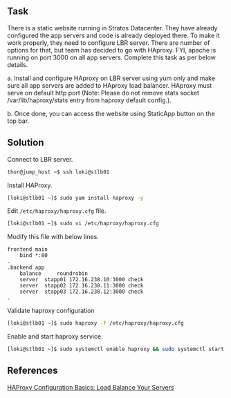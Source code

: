 ## Task
There is a static website running in Stratos Datacenter. They have already configured the app servers and code is already deployed there. To make it work properly, they need to configure LBR server. There are number of options for that, but team has decided to go with HAproxy. FYI, apache is running on port 3000 on all app servers. Complete this task as per below details.

a. Install and configure HAproxy on LBR server using yum only and make sure all app servers are added to HAproxy load balancer. HAproxy must serve on default http port (Note: Please do not remove stats socket /var/lib/haproxy/stats entry from haproxy default config.).

b. Once done, you can access the website using StaticApp button on the top bar.
## Solution
Connect to LBR server.
```sh
thor@jump_host ~$ ssh loki@stlb01
```
Install HAProxy.

```sh
[loki@stlb01 ~]$ sudo yum install haproxy -y
```

Edit `/etc/haproxy/haproxy.cfg` file.
```sh
[loki@stlb01 ~]$ sudo vi /etc/haproxy/haproxy.cfg
```
Modify this file with below lines.
```
frontend main
    bind *:80
.
.backend app
    balance     roundrobin
    server  stapp01 172.16.238.10:3000 check
    server  stapp02 172.16.238.11:3000 check
    server  stapp03 172.16.238.12:3000 check
.

```

Validate haproxy configuration
```sh
[loki@stlb01 ~]$ sudo haproxy -f /etc/haproxy/haproxy.cfg
```
Enable and start haproxy service.
```sh
[loki@stlb01 ~]$ sudo systemctl enable haproxy && sudo systemctl start haproxy
```
## References

[HAProxy Configuration Basics: Load Balance Your Servers](https://www.haproxy.com/blog/haproxy-configuration-basics-load-balance-your-servers)
